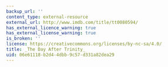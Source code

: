 ```yaml
---
backup_url: ''
content_type: external-resource
external_url: http://www.imdb.com/title/tt0080594/
has_external_licence_warning: true
has_external_license_warning: true
is_broken: ''
license: https://creativecommons.org/licenses/by-nc-sa/4.0/
title: _The Day After Trinity_
uid: 06e61118-b2d4-4dbb-9c57-d331a82dea29
---
```

